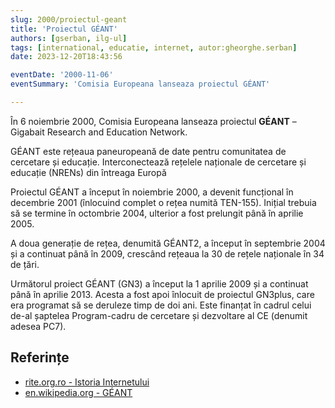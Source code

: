 ```yaml
---
slug: 2000/proiectul-geant
title: 'Proiectul GÉANT'
authors: [gserban, ilg-ul]
tags: [international, educatie, internet, autor:gheorghe.serban]
date: 2023-12-20T18:43:56

eventDate: '2000-11-06'
eventSummary: 'Comisia Europeana lanseaza proiectul GÉANT'

---
```


În 6 noiembrie 2000, Comisia Europeana lanseaza proiectul **GÉANT** –
Gigabait Research and Education Network.

<!-- truncate -->

GÉANT este rețeaua paneuropeană de date pentru comunitatea de cercetare
și educație. Interconectează rețelele naționale de cercetare și educație (NRENs) din întreaga Europă

Proiectul GÉANT a început în noiembrie 2000, a devenit funcțional
în decembrie 2001 (înlocuind complet o rețea numită TEN-155).
Inițial trebuia să se termine în octombrie 2004,
ulterior a fost prelungit până în aprilie 2005.

A doua generație de rețea, denumită GÉANT2, a început în septembrie 2004
și a continuat până în 2009, crescând rețeaua la 30 de rețele naționale
în 34 de țări.

Următorul proiect GÉANT (GN3) a început la 1 aprilie 2009 și a continuat
până în aprilie 2013. Acesta a fost apoi înlocuit de proiectul GN3plus,
care era programat să se deruleze timp de doi ani. Este finanțat în
cadrul celui de-al șaptelea Program-cadru de cercetare și dezvoltare al
CE (denumit adesea PC7).

## Referințe

- [rite.org.ro - Istoria Internetului](https://rite.org.ro/istoria-internetului/)
- [en.wikipedia.org - GÉANT](https://en.wikipedia.org/wiki/GÉANT)
